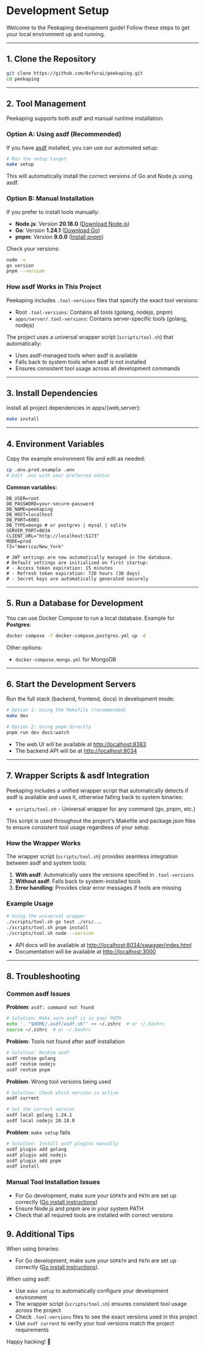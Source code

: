 # Development Setup

Welcome to the Peekaping development guide! Follow these steps to get your local environment up and running.

---

## 1. Clone the Repository

```bash
git clone https://github.com/0xfurai/peekaping.git
cd peekaping
```

---

## 2. Tool Management

Peekaping supports both asdf and manual runtime installation:

### Option A: Using asdf (Recommended)

If you have [asdf](https://asdf-vm.com/) installed, you can use our automated setup:

```bash
# Run the setup target
make setup
```

This will automatically install the correct versions of Go and Node.js using asdf.

### Option B: Manual Installation

If you prefer to install tools manually:

- **Node.js**: Version **20.18.0** ([Download Node.js](https://nodejs.org/en/download/))
- **Go**: Version **1.24.1** ([Download Go](https://go.dev/dl/))
- **pnpm**: Version **9.0.0** ([Install pnpm](https://pnpm.io/installation))

Check your versions:
```bash
node -v
go version
pnpm --version
```

### How asdf Works in This Project

Peekaping includes `.tool-versions` files that specify the exact tool versions:
- Root `.tool-versions`: Contains all tools (golang, nodejs, pnpm)
- `apps/server/.tool-versions`: Contains server-specific tools (golang, nodejs)

The project uses a universal wrapper script (`scripts/tool.sh`) that automatically:
- Uses asdf-managed tools when asdf is available
- Falls back to system tools when asdf is not installed
- Ensures consistent tool usage across all development commands

---

## 3. Install Dependencies

Install all project dependencies in apps/\{web,server\}:

```bash
make install
```

---

## 4. Environment Variables

Copy the example environment file and edit as needed:

```bash
cp .env.prod.example .env
# Edit .env with your preferred editor
```

**Common variables:**

```env
DB_USER=root
DB_PASSWORD=your-secure-password
DB_NAME=peekaping
DB_HOST=localhost
DB_PORT=6001
DB_TYPE=mongo # or postgres | mysql | sqlite
SERVER_PORT=8034
CLIENT_URL="http://localhost:5173"
MODE=prod
TZ="America/New_York"

# JWT settings are now automatically managed in the database.
# Default settings are initialized on first startup:
# - Access token expiration: 15 minutes
# - Refresh token expiration: 720 hours (30 days)
# - Secret keys are automatically generated securely
```

---

## 5. Run a Database for Development

You can use Docker Compose to run a local database. Example for **Postgres**:

```bash
docker compose -f docker-compose.postgres.yml up -d
```

Other options:
- `docker-compose.mongo.yml` for MongoDB

---

## 6. Start the Development Servers

Run the full stack (backend, frontend, docs) in development mode:

```bash
# Option 1: Using the Makefile (recommended)
make dev

# Option 2: Using pnpm directly
pnpm run dev docs:watch
```

- The web UI will be available at [http://localhost:8383](http://localhost:8383)
- The backend API will be at [http://localhost:8034](http://localhost:8034)

---

## 7. Wrapper Scripts & asdf Integration

Peekaping includes a unified wrapper script that automatically detects if asdf is available and uses it, otherwise falling back to system binaries:

- `scripts/tool.sh` - Universal wrapper for any command (go, pnpm, etc.)

This script is used throughout the project's Makefile and package.json files to ensure consistent tool usage regardless of your setup.

### How the Wrapper Works

The wrapper script (`scripts/tool.sh`) provides seamless integration between asdf and system tools:

1. **With asdf**: Automatically uses the versions specified in `.tool-versions`
2. **Without asdf**: Falls back to system-installed tools
3. **Error handling**: Provides clear error messages if tools are missing

### Example Usage

```bash
# Using the universal wrapper
./scripts/tool.sh go test ./src/...
./scripts/tool.sh pnpm install
./scripts/tool.sh node --version
```

- API docs will be available at [http://localhost:8034/swagger/index.html](http://localhost:8034/swagger/index.html)
- Documentation will be available at [http://localhost:3000](http://localhost:3000)

---

## 8. Troubleshooting

### Common asdf Issues

**Problem**: `asdf: command not found`
```bash
# Solution: Make sure asdf is in your PATH
echo '. "$HOME/.asdf/asdf.sh"' >> ~/.zshrc  # or ~/.bashrc
source ~/.zshrc  # or ~/.bashrc
```

**Problem**: Tools not found after asdf installation
```bash
# Solution: Reshim asdf
asdf reshim golang
asdf reshim nodejs
asdf reshim pnpm
```

**Problem**: Wrong tool versions being used
```bash
# Solution: Check which version is active
asdf current

# Set the correct version
asdf local golang 1.24.1
asdf local nodejs 20.18.0
```

**Problem**: `make setup` fails
```bash
# Solution: Install asdf plugins manually
asdf plugin add golang
asdf plugin add nodejs
asdf plugin add pnpm
asdf install
```

### Manual Tool Installation Issues

- For Go development, make sure your `GOPATH` and `PATH` are set up correctly ([Go install instructions](https://go.dev/doc/install))
- Ensure Node.js and pnpm are in your system PATH
- Check that all required tools are installed with correct versions

## 9. Additional Tips

When using binaries:
- For Go development, make sure your `GOPATH` and `PATH` are set up correctly ([Go install instructions](https://go.dev/doc/install)).

When using asdf:
- Use `make setup` to automatically configure your development environment
- The wrapper script (`scripts/tool.sh`) ensures consistent tool usage across the project
- Check `.tool-versions` files to see the exact versions used in this project
- Use `asdf current` to verify your tool versions match the project requirements

Happy hacking! 🚀
